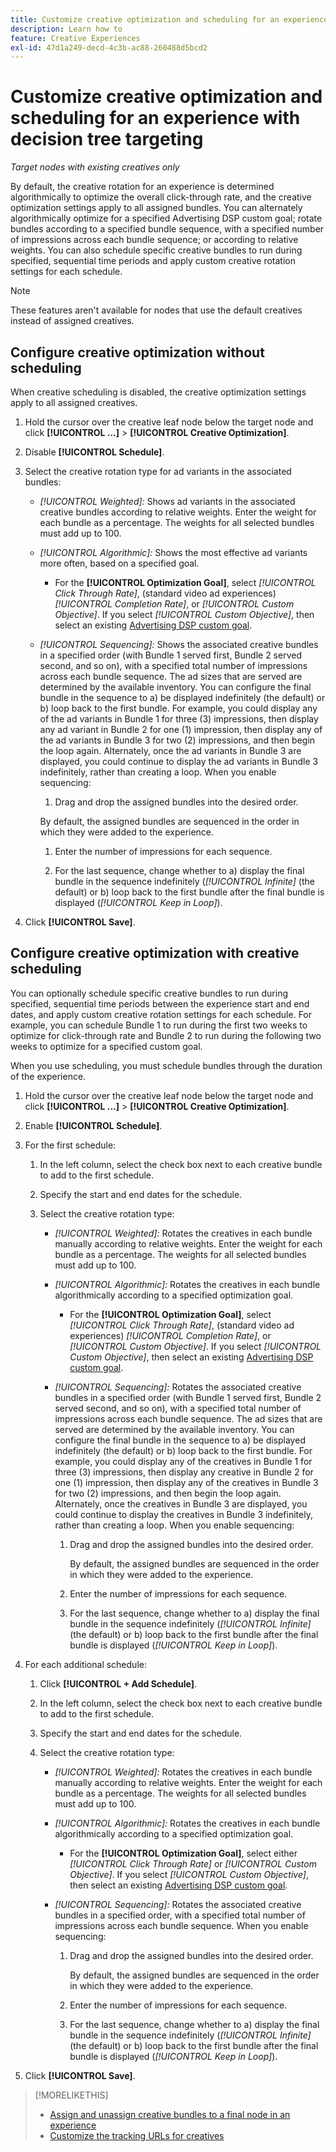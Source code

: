 ```yaml
---
title: Customize creative optimization and scheduling for an experience
description: Learn how to
feature: Creative Experiences
exl-id: 47d1a249-decd-4c3b-ac88-260488d5bcd2
---
```

# Customize creative optimization and scheduling for an experience with decision tree targeting

*Target nodes with existing creatives only*

By default, the creative rotation for an experience is determined algorithmically to optimize the overall click-through rate, and the creative optimization settings apply to all assigned bundles. You can alternately algorithmically optimize for a specified Advertising DSP custom goal; rotate bundles according to a specified bundle sequence, with a specified number of impressions across each bundle sequence; or according to relative weights. You can also schedule specific creative bundles to run during specified, sequential time periods and apply custom creative rotation settings for each schedule.

>[!NOTE]
>
>These features aren't available for nodes that use the default creatives instead of assigned creatives.

## Configure creative optimization without scheduling

When creative scheduling is disabled, the creative optimization settings apply to all assigned creatives.

1. Hold the cursor over the creative leaf node below the target node and click **[!UICONTROL ...]** > **[!UICONTROL Creative Optimization]**.

1. Disable **[!UICONTROL Schedule]**.  

1. Select the creative rotation type for ad variants in the associated bundles:

   * *[!UICONTROL Weighted]:* Shows ad variants in the associated creative bundles according to relative weights. Enter the weight for each bundle as a percentage. The weights for all selected bundles must add up to 100.<!-- For example, if Bundle 1 is 60 and Bundle 2 is 40, then Bundle 1 is shown 60% of the time, and Bundle 2 is shown 40% of the time. -->
   
   * *[!UICONTROL Algorithmic]:* Shows the most effective ad variants more often, based on a specified goal.
   
     * For the **[!UICONTROL Optimization Goal]**, select *[!UICONTROL Click Through Rate]*, (standard video ad experiences) *[!UICONTROL Completion Rate]*, or *[!UICONTROL Custom Objective]*.  If you select *[!UICONTROL Custom Objective]*, then select an existing [Advertising DSP custom goal](/help/dsp/optimization/custom-goal.md).

   * *[!UICONTROL Sequencing]:* Shows the associated creative bundles in a specified order (with Bundle 1 served first, Bundle 2 served second, and so on), with a specified total number of impressions across each bundle sequence. The ad sizes that are served are determined by the available inventory. You can configure the final bundle in the sequence to a\) be displayed indefinitely (the default) or b\) loop back to the first bundle. For example, you could display any of the ad variants in Bundle 1 for three (3) impressions, then display any ad variant in Bundle 2 for one (1) impression, then display any of the ad variants in Bundle 3 for two (2) impressions, and then begin the loop again. Alternately, once the ad variants in Bundle 3 are displayed, you could continue to display the ad variants in Bundle 3 indefinitely, rather than creating a loop. When you enable sequencing:

     1. Drag and drop the assigned bundles into the desired order.

       By default, the assigned bundles are sequenced in the order in which they were added to the experience.
     
     1. Enter the number of impressions for each sequence.
     
     1. For the last sequence, change whether to a\) display the final bundle in the sequence indefinitely (*[!UICONTROL Infinite]* (the default) or b\) loop back to the first bundle after the final bundle is displayed (*[!UICONTROL Keep in Loop]*).

1. Click **[!UICONTROL Save]**.

## Configure creative optimization with creative scheduling

You can optionally schedule specific creative bundles to run during specified, sequential time periods between the experience start and end dates, and apply custom creative rotation settings for each schedule. For example, you can schedule Bundle 1 to run during the first two weeks to optimize for click-through rate and Bundle 2 to run during the following two weeks to optimize for a specified custom goal.

When you use scheduling, you must schedule bundles through the duration of the experience.

1. Hold the cursor over the creative leaf node below the target node and click **[!UICONTROL ...]** > **[!UICONTROL Creative Optimization]**.

1. Enable **[!UICONTROL Schedule]**.

1. For the first schedule:

   1. In the left column, select the check box next to each creative bundle to add to the first schedule.
   
   1. Specify the start and end dates for the schedule.

   1. Select the creative rotation type:

      * *[!UICONTROL Weighted]:* Rotates the creatives in each bundle manually according to relative weights. Enter the weight for each bundle as a percentage. The weights for all selected bundles must add up to 100.

      * *[!UICONTROL Algorithmic]:* Rotates the creatives in each bundle algorithmically according to a specified optimization goal.

        * For the **[!UICONTROL Optimization Goal]**, select *[!UICONTROL Click Through Rate]*, (standard video ad experiences) *[!UICONTROL Completion Rate]*, or *[!UICONTROL Custom Objective]*.  If you select *[!UICONTROL Custom Objective]*, then select an existing [Advertising DSP custom goal](/help/dsp/optimization/custom-goal.md).

      * *[!UICONTROL Sequencing]:* Rotates the associated creative bundles in a specified order (with Bundle 1 served first, Bundle 2 served second, and so on), with a specified total number of impressions across each bundle sequence. The ad sizes that are served are determined by the available inventory. You can configure the final bundle in the sequence to a\) be displayed indefinitely (the default) or b\) loop back to the first bundle. For example, you could display any of the creatives in Bundle 1 for three (3) impressions, then display any creative in Bundle 2 for one (1) impression, then display any of the creatives in Bundle 3 for two (2) impressions, and then begin the loop again. Alternately, once the creatives in Bundle 3 are displayed, you could continue to display the creatives in Bundle 3 indefinitely, rather than creating a loop. When you enable sequencing:
      
        1. Drag and drop the assigned bundles into the desired order.
        
           By default, the assigned bundles are sequenced in the order in which they were added to the experience.
        
        1. Enter the number of impressions for each sequence.
        
        1. For the last sequence, change whether to a\) display the final bundle in the sequence indefinitely (*[!UICONTROL Infinite]* (the default) or b\) loop back to the first bundle after the final bundle is displayed (*[!UICONTROL Keep in Loop]*).

1. For each additional schedule:

   1. Click **[!UICONTROL + Add Schedule]**.

   1. In the left column, select the check box next to each creative bundle to add to the first schedule.
   
   1. Specify the start and end dates for the schedule.

   1. Select the creative rotation type:

      * *[!UICONTROL Weighted]:* Rotates the creatives in each bundle manually according to relative weights. Enter the weight for each bundle as a percentage. The weights for all selected bundles must add up to 100.

      * *[!UICONTROL Algorithmic]:* Rotates the creatives in each bundle algorithmically according to a specified optimization goal.

        * For the **[!UICONTROL Optimization Goal]**, select either *[!UICONTROL Click Through Rate]* or *[!UICONTROL Custom Objective]*.  If you select *[!UICONTROL Custom Objective]*, then select an existing [Advertising DSP custom goal](/help/dsp/optimization/custom-goal.md).

      * *[!UICONTROL Sequencing]:* Rotates the associated creative bundles in a specified order, with a specified total number of impressions across each bundle sequence. When you enable sequencing:
      
        1. Drag and drop the assigned bundles into the desired order.
        
           By default, the assigned bundles are sequenced in the order in which they were added to the experience.
        
        1. Enter the number of impressions for each sequence.
        
        1. For the last sequence, change whether to a\) display the final bundle in the sequence indefinitely (*[!UICONTROL Infinite]* (the default) or b\) loop back to the first bundle after the final bundle is displayed (*[!UICONTROL Keep in Loop]*).

1. Click **[!UICONTROL Save]**.

>[!MORELIKETHIS]
>
>* [Assign and unassign creative bundles to a final node in an experience](/help/creative/experiences/experience-assign-creative-bundles.md)
>* [Customize the tracking URLs for creatives](/help/creative/experiences/experience-tracking-urls-targeting.md)
